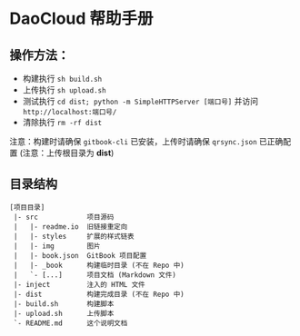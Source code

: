 # DaoCloud 帮助手册

## 操作方法：

* 构建执行 `sh build.sh`
* 上传执行 `sh upload.sh`
* 测试执行 `cd dist; python -m SimpleHTTPServer [端口号]` 并访问 `http://localhost:端口号/`
* 清除执行 `rm -rf dist`

注意：构建时请确保 `gitbook-cli` 已安装，上传时请确保 `qrsync.json` 已正确配置
      (注意：上传根目录为 **dist**)

## 目录结构

```
[项目目录]
 |- src            项目源码
 |   |- readme.io  旧链接重定向
 |   |- styles     扩展的样式链表
 |   |- img        图片
 |   |- book.json  GitBook 项目配置
 |   |- _book      构建临时目录 (不在 Repo 中)
 |   `- [...]      项目文档 (Markdown 文件)
 |- inject         注入的 HTML 文件
 |- dist           构建完成目录 (不在 Repo 中)
 |- build.sh       构建脚本
 |- upload.sh      上传脚本
 `- README.md      这个说明文档
```
